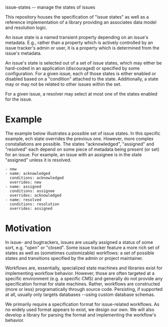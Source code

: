 issue-states -- manage the states of issues

This repository houses the specification of "issue states" as well as a
reference implementation of a library providing an associates data model and
resolution logic.

An issue state is a named transient property depending on an issue's metadata.
E.g., rather than a property which is actively controlled by an issue tracker's
admin or user, it is a property which is determined from the issue's metadata.

An issue's state is selected out of a set of issue states, which may either be
hard-coded in an application (discouraged) or specified by some configuration.
For a given issue, each of those states is either enabled or disabled based on a
"condition" attached to the state. Additionally, a state may or may not be
related to other issues within the set.

For a given issue, a resolver may select at most one of the states enabled for
the issue.


# Example

The example below illustrates a possible set of issue states. In this specific
example, ech state overrides the previous one. However, more complex
constallations are possible. The states "acknowledged", "assigned" and
"resolved" each depend on some piece of metadata being present (or set) for an
issue. For example, an issue with an assignee is in the state "assigned" unless
it is resolved.

    - new
    - name: acknowledged
      conditions: acknowledged
      overrides: new
    - name: assigned
      conditions: assignee
      overrides: acknowledged
    - name: resolved
      conditions: resolution
      overrides: assigned


# Motivation

In issue- and bugtrackers, issues are usually assigned a status of some sort,
e.g. "open" or "closed". Some issue tracker feature a more rich set of states
as well as (sometimes customizable) workflows: a set of possible states and
transitions specified by the admin or project maintainer.

Workflows are, essentially, specialized state machines and libraries exist for
implementing workflow behavior. However, those are often targeted at a specific
environment (e.g. a specific CMS) and generally do not provide any specification
format for state machines. Rather, workflows are constructed (more or less)
programatically through source code. Persisting, if supported at all, usually
only targets databases --using custom database schemas.

We primarily require a specification format for issue-related workflows. As no
widely used format appears to exist, we design our own. We will also develop a
library for parsing the format and implementing the workflow's behavior.

